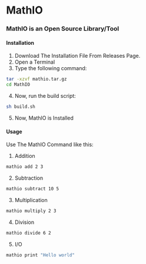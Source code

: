 # MathIO
### MathIO is an Open Source Library/Tool

#### Installation
1. Download The Installation File From Releases Page.
2. Open a Terminal
3. Type the following command:
```bash
tar -xzvf mathio.tar.gz
cd MathIO
```
4. Now, run the build script:
```bash
sh build.sh
```
5. Now, MathIO is Installed
#### Usage
Use The MathIO Command like this:
1. Addition
```bash
mathio add 2 3
```
2. Subtraction
```bash
mathio subtract 10 5
```
3. Multiplication
```bash
mathio multiply 2 3
```
4. Division
```bash
mathio divide 6 2
```
5. I/O
```bash
mathio print "Hello world"
```
